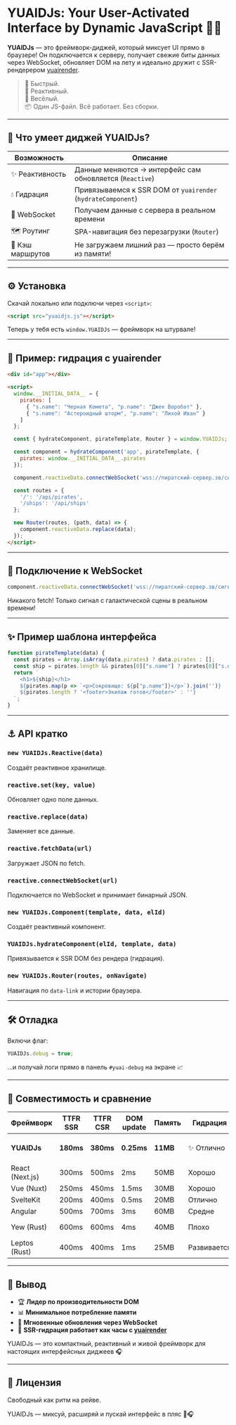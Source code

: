 # YUAIDJs: Your User-Activated Interface by Dynamic JavaScript 🚀✨
**YUAIDJs** — это фреймворк-диджей, который миксует UI прямо в браузере! Он подключается к серверу, получает свежие биты данных через WebSocket, обновляет DOM на лету и идеально дружит с SSR-рендерером [yuairender](https://github.com/cthvlab/yuairender).

> 🚀 Быстрый.  
> 🧠 Реактивный.  
> 🎉 Весёлый.  
> 📦 Один JS-файл. Всё работает. Без сборки.

---

## 🧰 Что умеет диджей YUAIDJs?

| Возможность              | Описание                                                                 |
|-------------------------|--------------------------------------------------------------------------|
| ✨ Реактивность         | Данные меняются → интерфейс сам обновляется (`Reactive`)         |
| 💧 Гидрация           | Привязываемся к SSR DOM от `yuairender` (`hydrateComponent`)           |
| 📶 WebSocket         | Получаем данные с сервера в реальном времени                          |
| 🗺️ Роутинг           | SPA-навигация без перезагрузки (`Router`)                             |
| 🔮 Кэш маршрутов     | Не загружаем лишний раз — просто берём из памяти!                    |

---

## ⚙️ Установка

Скачай локально или подключи через `<script>`:

```html
<script src="yuaidjs.js"></script>
```

Теперь у тебя есть `window.YUAIDJs` — фреймворк на штурвале!

---

## 🚀 Пример: гидрация с yuairender

```html
<div id="app"></div>

<script>
  window.__INITIAL_DATA__ = {
    pirates: [
      { "s.name": "Черная Комета", "p.name": "Джек Воробот" },
      { "s.name": "Астероидный шторм", "p.name": "Лихой Иван" }
    ]
  };

  const { hydrateComponent, pirateTemplate, Router } = window.YUAIDJs;

  const component = hydrateComponent('app', pirateTemplate, {
    pirates: window.__INITIAL_DATA__.pirates
  });

  component.reactiveData.connectWebSocket('wss://пиратский-сервер.зв/сигналы');

  const routes = {
    '/': '/api/pirates',
    '/ships': '/api/ships'
  };

  new Router(routes, (path, data) => {
    component.reactiveData.replace(data);
  });
</script>
```

---

## 🔌 Подключение к WebSocket

```js
component.reactiveData.connectWebSocket('wss://пиратский-сервер.зв/сигналы');
```

Никакого fetch! Только сигнал с галактической сцены в реальном времени!

---

## ✨ Пример шаблона интерфейса

```js
function pirateTemplate(data) {
  const pirates = Array.isArray(data.pirates) ? data.pirates : [];
  const ship = pirates.length && pirates[0]["s.name"] ? pirates[0]["s.name"] : "";
  return `
    <h1>${ship}</h1>
    ${pirates.map(p => `<p>Сокровище: ${p["p.name"]}</p>`).join('')}
    ${pirates.length ? '<footer>Экипаж готов</footer>' : ''}
  `;
}
```

---

## ⚓️ API кратко

### `new YUAIDJs.Reactive(data)`
Создаёт реактивное хранилище.

### `reactive.set(key, value)`
Обновляет одно поле данных.

### `reactive.replace(data)`
Заменяет все данные.

### `reactive.fetchData(url)`
Загружает JSON по fetch.

### `reactive.connectWebSocket(url)`
Подключается по WebSocket и принимает бинарный JSON.

### `new YUAIDJs.Component(template, data, elId)`
Создаёт реактивный компонент.

### `YUAIDJs.hydrateComponent(elId, template, data)`
Привязывается к SSR DOM без рендера (гидрация).

### `new YUAIDJs.Router(routes, onNavigate)`
Навигация по `data-link` и истории браузера.

---

## 🛠️ Отладка

Включи флаг:

```js
YUAIDJs.debug = true;
```

...и получай логи прямо в панель `#yuai-debug` на экране 📈

---

## 🧚️ Совместимость и сравнение

| Фреймворк        | TTFR SSR | TTFR CSR | DOM update | Память | Гидрация | SSR | CSR | WebSocket        |
|------------------|----------|----------|-------------|--------|----------|-----|-----|------------------|
| **YUAIDJs**      | **180ms**| **380ms**| **0.25ms**  | **11MB**| ✨ Отлично| ✨ Да | ✨ Да | ✨ Нативный binary |
| React (Next.js)  | 300ms    | 500ms    | 2ms         | 50MB   | Хорошо   | Да  | Да  | Через lib        |
| Vue (Nuxt)       | 250ms    | 450ms    | 1.5ms       | 30MB   | Хорошо   | Да  | Да  | Через lib        |
| SvelteKit        | 200ms    | 400ms    | 0.5ms       | 20MB   | Отлично  | Да  | Да  | Через lib        |
| Angular          | 500ms    | 700ms    | 3ms         | 60MB   | Средне   | Да  | Да  | Через lib        |
| Yew (Rust)       | 600ms    | 600ms    | 4ms         | 40MB   | Плохо    | Нет | Да  | Только вручную   |
| Leptos (Rust)    | 400ms    | 400ms    | 1ms         | 25MB   | Развивается | Да | Да | Да               |

---

## 📆 Вывод

- 🏆 **Лидер по производительности DOM**
- 📊 **Минимальное потребление памяти**
- 🔄 **Мгновенные обновления через WebSocket**
- 🌟 **SSR-гидрация работает как часы с [yuairender](https://github.com/cthvlab/yuairender)**

YUAIDJs — это компактный, реактивный и живой фреймворк для настоящих интерфейсных диджеев 🎧

---

## 🤝 Лицензия

Свободный как ритм на рейве.

YUAIDJs — миксуй, расширяй и пускай интерфейс в пляс 🌟🎧
